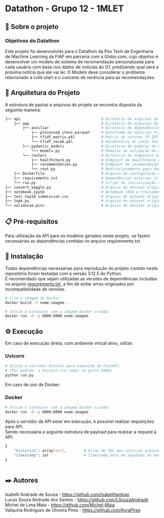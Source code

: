 # Datathon - Grupo 12 - 1MLET

## 🚀 Sobre o projeto 

### Objetivos do Datathon
Este projeto foi desenvolvido para o Datathon da Pós Tech de Engenharia de Machine Learning da FIAP em parceria com a Globo.com, cujo objetivo é desenvolver um modelo de sistema de recomendação personalizada para cada usuário com base nos dados de notícias do G1, predizendo qual será a próxima notícia que ele vai ler.
O Modelo deve considerar o problema relacionado a cold-start e o conceito de recência para as recomendações.

## 📝 Arquitetura do Projeto

A estrutura de pastas e arquivos do projeto se encontra disposta da seguinte maneira:

```bash
├── api                                     # Diretório de arquivos da API
    ├── app                                 # Diretório de arquivos da aplicação da API
        ├── auxiliar                        # Diretório de dependências da aplicação da API
            ├── processed_itens.parquet     # Dataframe de notícias tratadas para uso no modelo
            ├── tfidf_matrix.pkl            # Matriz de vetores TF-IDF das notícias processadas
            └── tfidf_vocab.pkl             # Vocabulário do corpo textual TF-IDF
        ├── pydantic_models                 # Diretório de modelos de validação de dados
            └── models.py                   # Modelos de validação de dados
        └── routers                         # Diretório de endpoints da API
            ├── healthcheck.py              # Endpoint de healthcheck da API
            ├── recommendation.py           # Endpoint de recomendações de notícias
            └── root.py                     # Redirecionamento para documentação da API
    ├── Dockerfile                          # Arquivo de configuração da imagem Docker
    ├── requirements.txt                    # Dependências externas utilizadas
    └── run.py                              # Script de inicialização do servidor para API
├── convert_kaggle.py                       # Arquivo do dataset original do Datathon
├── notebook.ipynb                          # Notebook (EDA e treinamento dos modelos)
├── test_top10_submission.csv               # Arquivo do dataset original do Datathon
├── topk.py                                 # Arquivo do dataset original do Datathon
└── validacao.pcsv                          # Arquivo do dataset original do Datathon 

```

## 📋 Pré-requisitos
Para utilização da API para os modelos gerados neste projeto, se fazem necessárias as dependências contidas no arquivo requirements.txt.

## 🔧 Instalação
Todas dependências necessárias para reprodução do projeto contido neste repositório foram testadas com a versão 3.12.5 do Python. \
É recomendado que sejam utilizadas as versões de dependências incluídas no arquivo [requirements.txt](requirements.txt), a fim de evitar erros originados por incompatibilidade de versões.


```bash
# Crie a imagem do Docker:
docker build -t nome-imagem .

# Inicie o container com a imagem Docker criada:
docker run -d -p 8000:8000 nome-imagem
```

## ⚙️ Execução
Em caso de execução direta, com ambiente virtual ativo, utilize:

### Uvicorn
```bash
# Inicie o servidor Uvicorn para execução do FastAPI:
# (Por padrão, o Uvicorn irá rodar na porta 8000)
python run.py
```

Em caso de uso de Docker:

### Docker
```bash
# Inicie o container com a imagem Docker criada:
docker run -d -p 8000:8000 nome-imagem
```

Após o servidor da API estar em execução, é possível realizar requisições para API. \
Sendo necessária a seguinte estrutura de payload para realizar a request à API:
```bash
{
    "historico": array[str],        # Array de IDs das noticias acessadas
    "timestamp": int                # Timestamp Unix em segundos do momento do acesso
}
 
```

## ✒️ Autores

Isabelli Andrade de Souza - https://github.com/Isabellitankian
<br>
Lucas Souza Andrade dos Santos - https://github.com/LSouzaAndrade
<br>
Michel de Lima Maia - https://github.com/Michel-Maia
<br>
Valquiria Rodrigues de Oliveira Pires - https://github.com/KyraPires